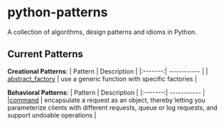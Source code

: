 python-patterns
===============

A collection of algorithms, design patterns and idioms in Python.

Current Patterns
----------------
__Creational Patterns__:
| Pattern | Description |
|:-------:| ----------- |
| [abstract_factory](patterns/creational/abstract_factory.py) | use a generic function with specific factories |

__Behavioral Patterns__:
| Pattern | Description |
|:-------:| ----------- |
|[command](patterns/behavioral/command.py) | encapsulate a request as an object, thereby letting you parameterize clients with different requests, queue or log requests, and support undoable operations |